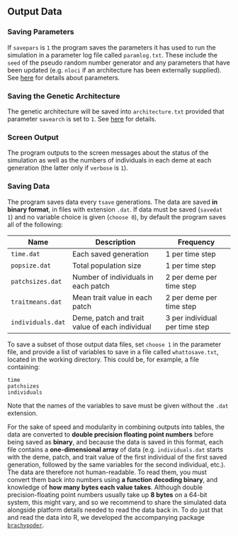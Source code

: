 ## Output Data

### Saving Parameters

If `savepars` is `1` the program saves the parameters it has used to run the simulation in a parameter log file called `paramlog.txt`. These include the `seed` of the pseudo random number generator and any parameters that have been updated (e.g. `nloci` if an architecture has been externally supplied). See [here](PARAMETERS.md) for details about parameters.

### Saving the Genetic Architecture

The genetic architecture will be saved into `architecture.txt` provided that parameter `savearch` is set to `1`. See [here](ARCHITECTURE.md) for details.

### Screen Output

The program outputs to the screen messages about the status of the simulation as well as the numbers of individuals in each deme at each generation (the latter only if `verbose` is `1`).

### Saving Data

The program saves data every `tsave` generations. The data are saved **in binary format**, in files with extension `.dat`. If data must be saved (`savedat 1`) and no variable choice is given (`choose 0`), by default the program saves all of the following:

| Name | Description | Frequency | 
|--|--|--|
| `time.dat` | Each saved generation | 1 per time step |
| `popsize.dat` | Total population size | 1 per time step |
| `patchsizes.dat` | Number of individuals in each patch | 2 per deme per time step |
| `traitmeans.dat` | Mean trait value in each patch | 2 per deme per time step |
| `individuals.dat` | Deme, patch and trait value of each individual | 3 per individual per time step |

To save a subset of those output data files, set `choose 1` in the parameter file, and provide a list of variables to save in a file called `whattosave.txt`, located in the working directory. This could be, for example, a file containing:

```
time
patchsizes
individuals
```

Note that the names of the variables to save must be given without the `.dat` extension. 

For the sake of speed and modularity in combining outputs into tables, the data are converted to **double precision floating point numbers** before being saved as **binary**, and because the data is saved in this format, each file contains a **one-dimensional array** of data (e.g. `individuals.dat` starts with the deme, patch, and trait value of the first individual of the first saved generation, followed by the same variables for the second individual, etc.). The data are therefore not human-readable. To read them, you must convert them back into numbers using **a function decoding binary**, and knowledge of **how many bytes each value takes**. Although double precision-floating point numbers usually take up **8 bytes** on a 64-bit system, this might vary, and so we recommend to share the simulated data alongside platform details needed to read the data back in. To do just that and read the data into R, we developed the accompanying package [`brachypoder`](https://github.com/rscherrer/brachypoder).
